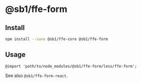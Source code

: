 # @sb1/ffe-form

## Install

```bash
npm install --save @sb1/ffe-core @sb1/ffe-form
```

## Usage

```less
@import 'path/to/node_modules/@sb1/ffe-form/less/ffe-form';
```

See also `@sb1/ffe-form-react`.
